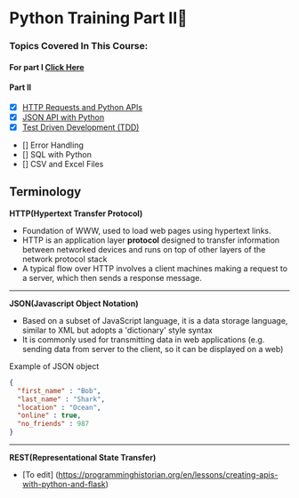 # Python Training Part II:snake:

### Topics Covered In This Course:

#### For part I  [Click Here](/docs/Week3_Python%20)

#### Part II
- [x] [HTTP Requests and Python APIs](APIs)
- [x] [JSON API with Python](JSON_API)
- [x] [Test Driven Development (TDD)](Test_Driven_Development)
- [] Error Handling
- [] SQL with Python
- [] CSV and Excel Files 



## Terminology

**HTTP(Hypertext Transfer Protocol)**
- Foundation of WWW, used to load web pages using hypertext links.
- HTTP is an application layer **protocol** designed to transfer information between networked devices and runs on top of other layers of the network protocol stack
- A typical flow over HTTP involves a client machines making a request to a server, which then sends a response message.

---

**JSON(Javascript Object Notation)**
- Based on a subset of JavaScript language, it is a data storage language, similar to XML but adopts a 'dictionary' style syntax
- It is commonly used for transmitting data in web applications (e.g. sending data from server to the client, so it can be displayed on a web)

Example of JSON object
```json
{
  "first_name" : "Bob",
  "last_name" : "Shark",
  "location" : "Ocean",
  "online" : true,
  "no_friends" : 987
}
```

---
**REST(Representational State Transfer)**

* [To edit]  (https://programminghistorian.org/en/lessons/creating-apis-with-python-and-flask)
